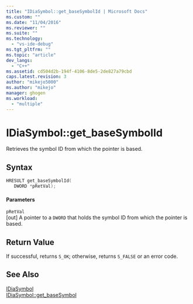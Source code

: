 ```yaml
---
title: "IDiaSymbol::get_baseSymbolId | Microsoft Docs"
ms.custom: ""
ms.date: "11/04/2016"
ms.reviewer: ""
ms.suite: ""
ms.technology: 
  - "vs-ide-debug"
ms.tgt_pltfrm: ""
ms.topic: "article"
dev_langs: 
  - "C++"
ms.assetid: cd504d2b-194f-4106-8de5-2de827a79cbd
caps.latest.revision: 3
author: "mikejo5000"
ms.author: "mikejo"
manager: ghogen
ms.workload: 
  - "multiple"
---
```

# IDiaSymbol::get_baseSymbolId
Retrieves the symbol ID from which the pointer is based.  
  
## Syntax  
  
```C++  
HRESULT get_baseSymbolId(   
   DWORD *pRetVal);  
```  
  
#### Parameters  
 `pRetVal`  
 [out] A pointer to a `DWORD` that holds the symbol ID from which the pointer is based.  
  
## Return Value  
 If successful, returns `S_OK`; otherwise, returns `S_FALSE` or an error code.  
  
## See Also  
 [IDiaSymbol](../../debugger/debug-interface-access/idiasymbol.md)   
 [IDiaSymbol::get_baseSymbol](../../debugger/debug-interface-access/idiasymbol-get-basesymbol.md)
